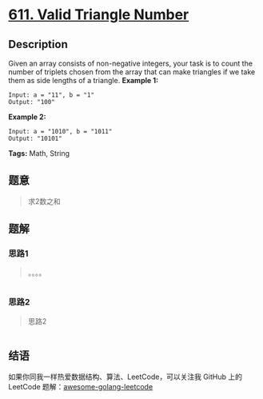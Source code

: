 # [611. Valid Triangle Number][title]

## Description

Given an array consists of non-negative integers, your task is to count the number of triplets chosen from the array that can make triangles if we take them as side lengths of a triangle.
**Example 1:**

```
Input: a = "11", b = "1"
Output: "100"
```

**Example 2:**

```
Input: a = "1010", b = "1011"
Output: "10101"
```

**Tags:** Math, String

## 题意
> 求2数之和

## 题解

### 思路1
> 。。。。

```go

```

### 思路2
> 思路2
```go

```

## 结语

如果你同我一样热爱数据结构、算法、LeetCode，可以关注我 GitHub 上的 LeetCode 题解：[awesome-golang-leetcode][me]

[title]: https://leetcode.com/problems/valid-triangle-number/
[me]: https://github.com/kylesliu/awesome-golang-algorithm
